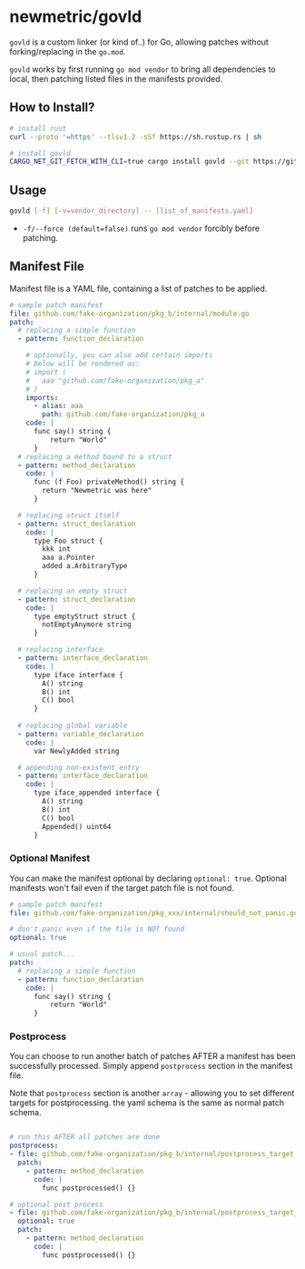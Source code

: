 # newmetric/govld

`govld` is a custom linker (or kind of..) for Go, allowing patches without forking/replacing in the `go.mod`.

`govld` works by first running `go mod vendor` to bring all dependencies to local, then patching listed files in the manifests provided.

## How to Install?

```bash
# install rust
curl --proto '=https' --tlsv1.2 -sSf https://sh.rustup.rs | sh

# install govld
CARGO_NET_GIT_FETCH_WITH_CLI=true cargo install govld --git https://github.com/newmetric/govld
```

## Usage

```bash
govld [-f] [-v=vendor_directory] -- [list_of_manifests.yaml]
```

- `-f/--force (default=false)` runs `go mod vendor` forcibly before patching.

## Manifest File

Manifest file is a YAML file, containing a list of patches to be applied.

```yaml
# sample patch manifest
file: github.com/fake-organization/pkg_b/internal/module.go
patch:
  # replacing a simple function
  - pattern: function_declaration

    # optionally, you can also add certain imports
    # below will be rendered as:
    # import (
    #   aaa "github.com/fake-organization/pkg_a"
    # )
    imports:
      - alias: aaa
        path: github.com/fake-organization/pkg_a
    code: |
      func say() string {
          return "World"
      }
  # replacing a method bound to a struct
  - pattern: method_declaration
    code: |
      func (f Foo) privateMethod() string {
        return "Newmetric was here"
      }

  # replacing struct itself
  - pattern: struct_declaration
    code: |
      type Foo struct {
        kkk int
        aaa a.Pointer
        added a.ArbitraryType
      }

  # replacing an empty struct
  - pattern: struct_declaration
    code: |
      type emptyStruct struct {
        notEmptyAnymore string
      }

  # replacing interface
  - pattern: interface_declaration
    code: |
      type iface interface {
        A() string
        B() int
        C() bool
      }
      
  # replacing global variable
  - pattern: variable_declaration
    code: |
      var NewlyAdded string

  # appending non-existent entry
  - pattern: interface_declaration
    code: |
      type iface_appended interface {
        A() string
        B() int
        C() bool
        Appended() uint64
      }
```

### Optional Manifest

You can make the manifest optional by declaring `optional: true`. Optional manifests won't fail even if the target patch file is not found.

```yaml
# sample patch manifest
file: github.com/fake-organization/pkg_xxx/internal/should_not_panic.go

# don't panic even if the file is NOT found
optional: true

# usual patch...
patch:
  # replacing a simple function
  - pattern: function_declaration
    code: |
      func say() string {
          return "World"
      }


```


### Postprocess

You can choose to run another batch of patches AFTER a manifest has been successfully processed. Simply append `postprocess` section in the manifest file.

Note that `postprocess` section is another `array` - allowing you to set different targets for postprocessing. the yaml schema is the same as normal patch schema.

```yaml

# run this AFTER all patches are done
postprocess:
- file: github.com/fake-organization/pkg_b/internal/postprocess_target.go
  patch:
    - pattern: method_declaration
      code: |
        func postprocessed() {}

# optional post process
- file: github.com/fake-organization/pkg_b/internal/postprocess_target_xx.go
  optional: true
  patch:
    - pattern: method_declaration
      code: |
        func postprocessed() {}
```



